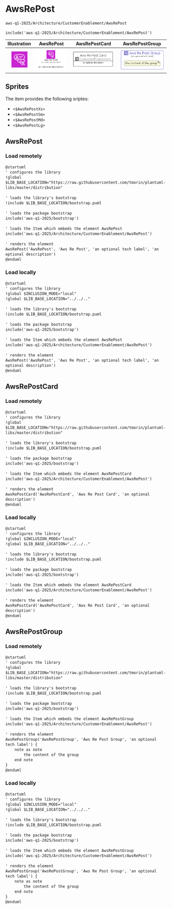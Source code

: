 # AwsRePost


```text
aws-q1-2025/Architecture/CustomerEnablement/AwsRePost
```

```text
include('aws-q1-2025/Architecture/CustomerEnablement/AwsRePost')
```



| Illustration | AwsRePost | AwsRePostCard | AwsRePostGroup |
| :---: | :---: | :---: | :---: |
| ![illustration for Illustration](../../../aws-q1-2025/Architecture/CustomerEnablement/AwsRePost.png) | ![illustration for AwsRePost](../../../aws-q1-2025/Architecture/CustomerEnablement/AwsRePost.Local.png) | ![illustration for AwsRePostCard](../../../aws-q1-2025/Architecture/CustomerEnablement/AwsRePostCard.Local.png) | ![illustration for AwsRePostGroup](../../../aws-q1-2025/Architecture/CustomerEnablement/AwsRePostGroup.Local.png) |



## Sprites
The item provides the following sriptes:

- `<$AwsRePostXs>`
- `<$AwsRePostSm>`
- `<$AwsRePostMd>`
- `<$AwsRePostLg>`





## AwsRePost

### Load remotely
```plantuml
@startuml
' configures the library
!global $LIB_BASE_LOCATION="https://raw.githubusercontent.com/tmorin/plantuml-libs/master/distribution"

' loads the library's bootstrap
!include $LIB_BASE_LOCATION/bootstrap.puml

' loads the package bootstrap
include('aws-q1-2025/bootstrap')

' loads the Item which embeds the element AwsRePost
include('aws-q1-2025/Architecture/CustomerEnablement/AwsRePost')

' renders the element
AwsRePost('AwsRePost', 'Aws Re Post', 'an optional tech label', 'an optional description')
@enduml
```

### Load locally
```plantuml
@startuml
' configures the library
!global $INCLUSION_MODE="local"
!global $LIB_BASE_LOCATION="../../.."

' loads the library's bootstrap
!include $LIB_BASE_LOCATION/bootstrap.puml

' loads the package bootstrap
include('aws-q1-2025/bootstrap')

' loads the Item which embeds the element AwsRePost
include('aws-q1-2025/Architecture/CustomerEnablement/AwsRePost')

' renders the element
AwsRePost('AwsRePost', 'Aws Re Post', 'an optional tech label', 'an optional description')
@enduml
```

## AwsRePostCard

### Load remotely
```plantuml
@startuml
' configures the library
!global $LIB_BASE_LOCATION="https://raw.githubusercontent.com/tmorin/plantuml-libs/master/distribution"

' loads the library's bootstrap
!include $LIB_BASE_LOCATION/bootstrap.puml

' loads the package bootstrap
include('aws-q1-2025/bootstrap')

' loads the Item which embeds the element AwsRePostCard
include('aws-q1-2025/Architecture/CustomerEnablement/AwsRePost')

' renders the element
AwsRePostCard('AwsRePostCard', 'Aws Re Post Card', 'an optional description')
@enduml
```

### Load locally
```plantuml
@startuml
' configures the library
!global $INCLUSION_MODE="local"
!global $LIB_BASE_LOCATION="../../.."

' loads the library's bootstrap
!include $LIB_BASE_LOCATION/bootstrap.puml

' loads the package bootstrap
include('aws-q1-2025/bootstrap')

' loads the Item which embeds the element AwsRePostCard
include('aws-q1-2025/Architecture/CustomerEnablement/AwsRePost')

' renders the element
AwsRePostCard('AwsRePostCard', 'Aws Re Post Card', 'an optional description')
@enduml
```

## AwsRePostGroup

### Load remotely
```plantuml
@startuml
' configures the library
!global $LIB_BASE_LOCATION="https://raw.githubusercontent.com/tmorin/plantuml-libs/master/distribution"

' loads the library's bootstrap
!include $LIB_BASE_LOCATION/bootstrap.puml

' loads the package bootstrap
include('aws-q1-2025/bootstrap')

' loads the Item which embeds the element AwsRePostGroup
include('aws-q1-2025/Architecture/CustomerEnablement/AwsRePost')

' renders the element
AwsRePostGroup('AwsRePostGroup', 'Aws Re Post Group', 'an optional tech label') {
    note as note
        the content of the group
    end note
}
@enduml
```

### Load locally
```plantuml
@startuml
' configures the library
!global $INCLUSION_MODE="local"
!global $LIB_BASE_LOCATION="../../.."

' loads the library's bootstrap
!include $LIB_BASE_LOCATION/bootstrap.puml

' loads the package bootstrap
include('aws-q1-2025/bootstrap')

' loads the Item which embeds the element AwsRePostGroup
include('aws-q1-2025/Architecture/CustomerEnablement/AwsRePost')

' renders the element
AwsRePostGroup('AwsRePostGroup', 'Aws Re Post Group', 'an optional tech label') {
    note as note
        the content of the group
    end note
}
@enduml
```

